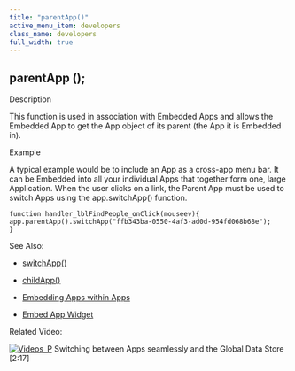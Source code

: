 ```yaml
---
title: "parentApp()"
active_menu_item: developers
class_name: developers
full_width: true
---
```



## parentApp ();

Description

This function is used in association with Embedded Apps and allows the Embedded App to get the App object of its parent (the App it is Embedded in).

Example

A typical example would be to include an App as a cross-app menu bar. It can be Embedded into all your individual Apps that together form one, large Application. When the user clicks on a link, the Parent App must be used to switch Apps using the app.switchApp() function.

    function handler_lblFindPeople_onClick(mouseev){
    app.parentApp().switchApp("ffb343ba-0550-4af3-ad0d-954fd068b68e");
    }
   

See Also:

 - [switchApp()](switchapp)

 - [childApp()](childapp)

 - [Embedding Apps within Apps](../../../product-guide/advanced-features/embedding-apps-within-apps/index)

 - [Embed App Widget](../../../widget-properties-events/advanced/embed-app)

Related Video:

[![Videos\_P](/img/docs/videos_p.png)](http://www.youtube.com/v/pUY3PXct_wk?autoplay=1&hd=1&fs=1&showsearch=0&rel=0&) Switching between Apps seamlessly and the Global Data Store [2:17]
